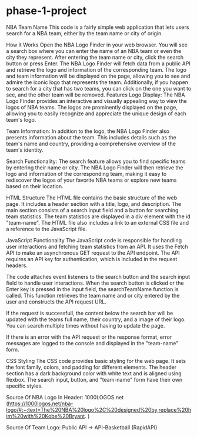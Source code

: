# phase-1-project
NBA Team Name
This code is a fairly simple web application that lets users search for a NBA team, either by the team name or city of origin.

How it Works
Open the NBA Logo Finder in your web browser.
You will see a search box where you can enter the name of an NBA team or even the city they represent.
After entering the team name or city, click the search button or press Enter.
The NBA Logo Finder will fetch data from a public API and retrieve the logo and information of the corresponding team.
The logo and team information will be displayed on the page, allowing you to see and admire the iconic logo that represents the team. Additionally, if you happen to search for a city that has two teams, you can click on the one you want to see, and the other team will be removed.
Features
Logo Display: The NBA Logo Finder provides an interactive and visually appealing way to view the logos of NBA teams. The logos are prominently displayed on the page, allowing you to easily recognize and appreciate the unique design of each team's logo.

Team Information: In addition to the logo, the NBA Logo Finder also presents information about the team. This includes details such as the team's name and country, providing a comprehensive overview of the team's identity.

Search Functionality: The search feature allows you to find specific teams by entering their name or city. The NBA Logo Finder will then retrieve the logo and information of the corresponding team, making it easy to rediscover the logos of your favorite NBA teams or explore new teams based on their location.

HTML Structure
The HTML file contains the basic structure of the web page. It includes a header section with a title, logo, and description. The main section consists of a search input field and a button for searching team statistics. The team statistics are displayed in a div element with the id "team-name". The HTML file also includes a link to an external CSS file and a reference to the JavaScript file.

JavaScript Functionality
The JavaScript code is responsible for handling user interactions and fetching team statistics from an API. It uses the Fetch API to make an asynchronous GET request to the API endpoint. The API requires an API key for authentication, which is included in the request headers.

The code attaches event listeners to the search button and the search input field to handle user interactions. When the search button is clicked or the Enter key is pressed in the input field, the searchTeamName function is called. This function retrieves the team name and or city entered by the user and constructs the API request URL.

If the request is successfull, the content below the search bar will be updated with the teams full name, their country, and a image of their logo. You can search multiple times without having to update the page.

If there is an error with the API request or the response format, error messages are logged to the console and displayed in the "team-name" form.

CSS Styling
The CSS code provides basic styling for the web page. It sets the font family, colors, and padding for different elements. The header section has a dark background color with white text and is aligned using flexbox. The search input, button, and "team-name" form have their own specific styles.

Source Of NBA Logo In Header: 1000LOGOS.net 
(https://1000logos.net/nba-logo/#:~:text=The%20NBA%20logo%2C%20designed%20by,replace%20him%20with%20Kobe%20Bryant.
)

Source Of Team Logo: Public API -> API-Basketball (RapidAPI)